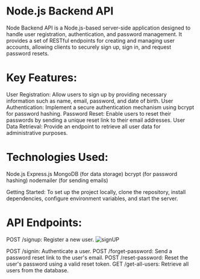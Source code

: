 # Node.js Backend API

Node Backend API is a Node.js-based server-side application designed to handle user registration, authentication, and password management. It provides a set of RESTful endpoints for creating and managing user accounts, allowing clients to securely sign up, sign in, and request password resets.

# Key Features:

User Registration: Allow users to sign up by providing necessary information such as name, email, password, and date of birth.
User Authentication: Implement a secure authentication mechanism using bcrypt for password hashing.
Password Reset: Enable users to reset their passwords by sending a unique reset link to their email addresses.
User Data Retrieval: Provide an endpoint to retrieve all user data for administrative purposes.



# Technologies Used:

Node.js
Express.js
MongoDB (for data storage)
bcrypt (for password hashing)
nodemailer (for sending emails)


Getting Started:
To set up the project locally, clone the repository, install dependencies, configure environment variables, and start the server.

# API Endpoints:


POST /signup: Register a new user.
![signUP](https://github.com/sujitkumr/Backend_API/assets/110280440/bf1d9e77-ee8f-4cbb-85cd-c88a8ed38f6f)

POST /signin: Authenticate a user.
POST /forget-password: Send a password reset link to the user's email.
POST /reset-password: Reset the user's password using a valid reset token.
GET /get-all-users: Retrieve all users from the database.
